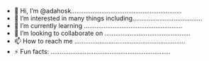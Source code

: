 - 👋 Hi, I’m @adahosk..............................................................
- 👀 I’m interested in many things including.......................................
- 🌱 I’m currently learning .......................................................
- 💞️ I’m looking to collaborate on ................................................
- 📫 How to reach me ..............................................................
- ⚡ Fun facts: ...................................................................
<!---
adahosk/adahosk is a ✨ special ✨ repository because its `README.md` (this file) appears on your GitHub profile.
You can click the Preview link to take a look at your changes.
--->
